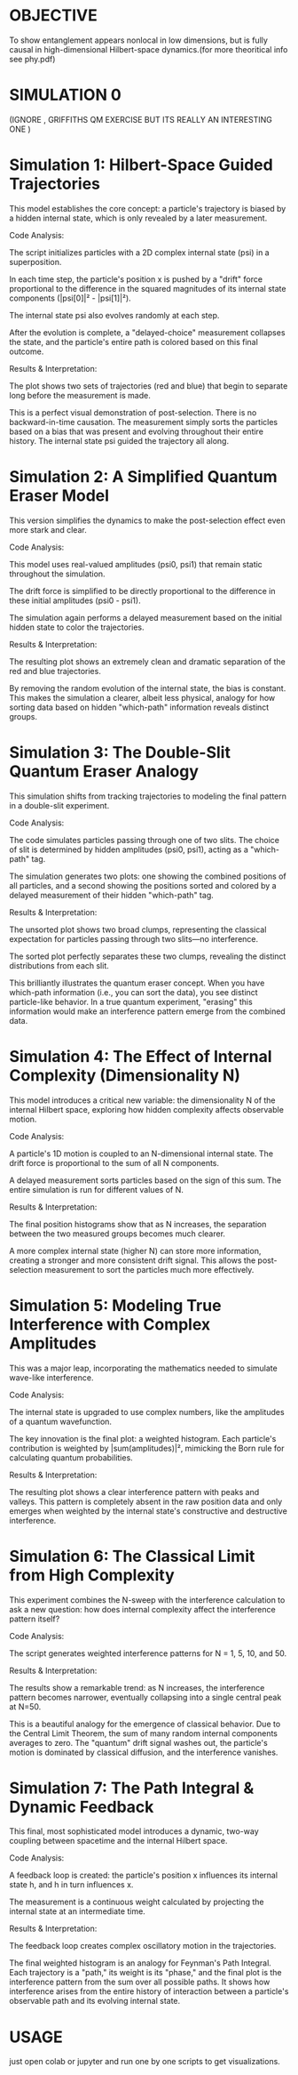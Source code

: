 # OBJECTIVE 
To show entanglement appears nonlocal in low dimensions, but is fully causal in high-dimensional Hilbert-space dynamics.(for more theoritical info see phy.pdf)
# SIMULATION 0
(IGNORE , GRIFFITHS QM EXERCISE BUT ITS REALLY AN INTERESTING ONE )
# Simulation 1: Hilbert-Space Guided Trajectories
This model establishes the core concept: a particle's trajectory is biased by a hidden internal state, which is only revealed by a later measurement.

Code Analysis:

The script initializes particles with a 2D complex internal state (psi) in a superposition.

In each time step, the particle's position x is pushed by a "drift" force proportional to the difference in the squared magnitudes of its internal state components (|psi[0]|² - |psi[1]|²).

The internal state psi also evolves randomly at each step.

After the evolution is complete, a "delayed-choice" measurement collapses the state, and the particle's entire path is colored based on this final outcome.

Results & Interpretation:

The plot shows two sets of trajectories (red and blue) that begin to separate long before the measurement is made.

This is a perfect visual demonstration of post-selection. There is no backward-in-time causation. The measurement simply sorts the particles based on a bias that was present and evolving throughout their entire history. The internal state psi guided the trajectory all along.

# Simulation 2: A Simplified Quantum Eraser Model
This version simplifies the dynamics to make the post-selection effect even more stark and clear.

Code Analysis:

This model uses real-valued amplitudes (psi0, psi1) that remain static throughout the simulation.

The drift force is simplified to be directly proportional to the difference in these initial amplitudes (psi0 - psi1).

The simulation again performs a delayed measurement based on the initial hidden state to color the trajectories.

Results & Interpretation:

The resulting plot shows an extremely clean and dramatic separation of the red and blue trajectories.

By removing the random evolution of the internal state, the bias is constant. This makes the simulation a clearer, albeit less physical, analogy for how sorting data based on hidden "which-path" information reveals distinct groups.

# Simulation 3: The Double-Slit Quantum Eraser Analogy
This simulation shifts from tracking trajectories to modeling the final pattern in a double-slit experiment.

Code Analysis:

The code simulates particles passing through one of two slits. The choice of slit is determined by hidden amplitudes (psi0, psi1), acting as a "which-path" tag.

The simulation generates two plots: one showing the combined positions of all particles, and a second showing the positions sorted and colored by a delayed measurement of their hidden "which-path" tag.

Results & Interpretation:

The unsorted plot shows two broad clumps, representing the classical expectation for particles passing through two slits—no interference.

The sorted plot perfectly separates these two clumps, revealing the distinct distributions from each slit.

This brilliantly illustrates the quantum eraser concept. When you have which-path information (i.e., you can sort the data), you see distinct particle-like behavior. In a true quantum experiment, "erasing" this information would make an interference pattern emerge from the combined data.

# Simulation 4: The Effect of Internal Complexity (Dimensionality N)
This model introduces a critical new variable: the dimensionality N of the internal Hilbert space, exploring how hidden complexity affects observable motion.

Code Analysis:

A particle's 1D motion is coupled to an N-dimensional internal state. The drift force is proportional to the sum of all N components.

A delayed measurement sorts particles based on the sign of this sum. The entire simulation is run for different values of N.

Results & Interpretation:

The final position histograms show that as N increases, the separation between the two measured groups becomes much clearer.

A more complex internal state (higher N) can store more information, creating a stronger and more consistent drift signal. This allows the post-selection measurement to sort the particles much more effectively.

# Simulation 5: Modeling True Interference with Complex Amplitudes
This was a major leap, incorporating the mathematics needed to simulate wave-like interference.

Code Analysis:

The internal state is upgraded to use complex numbers, like the amplitudes of a quantum wavefunction.

The key innovation is the final plot: a weighted histogram. Each particle's contribution is weighted by |sum(amplitudes)|², mimicking the Born rule for calculating quantum probabilities.

Results & Interpretation:

The resulting plot shows a clear interference pattern with peaks and valleys. This pattern is completely absent in the raw position data and only emerges when weighted by the internal state's constructive and destructive interference.

# Simulation 6: The Classical Limit from High Complexity
This experiment combines the N-sweep with the interference calculation to ask a new question: how does internal complexity affect the interference pattern itself?

Code Analysis:

The script generates weighted interference patterns for N = 1, 5, 10, and 50.

Results & Interpretation:

The results show a remarkable trend: as N increases, the interference pattern becomes narrower, eventually collapsing into a single central peak at N=50.

This is a beautiful analogy for the emergence of classical behavior. Due to the Central Limit Theorem, the sum of many random internal components averages to zero. The "quantum" drift signal washes out, the particle's motion is dominated by classical diffusion, and the interference vanishes.

# Simulation 7: The Path Integral & Dynamic Feedback
This final, most sophisticated model introduces a dynamic, two-way coupling between spacetime and the internal Hilbert space.

Code Analysis:

A feedback loop is created: the particle's position x influences its internal state h, and h in turn influences x.

The measurement is a continuous weight calculated by projecting the internal state at an intermediate time.

Results & Interpretation:

The feedback loop creates complex oscillatory motion in the trajectories.

The final weighted histogram is an analogy for Feynman's Path Integral. Each trajectory is a "path," its weight is its "phase," and the final plot is the interference pattern from the sum over all possible paths. It shows how interference arises from the entire history of interaction between a particle's observable path and its evolving internal state.

# USAGE
just open colab or jupyter and run one by one scripts to get visualizations.
